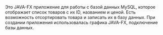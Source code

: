 Это JAVA-FX приложение для работы с базой данных MySQL, которое отображает список товаров с их ID, названием и ценой. Есть возможность отсортировать товара и записать их в базу данных.
При создании приложения использовалась графика JAVA-FX, подключение базы данных.
